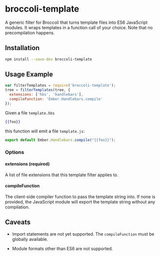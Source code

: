 # broccoli-template

A generic filter for Broccoli that turns template files into ES6
JavaScript modules. It wraps templates in a function call of your choice. Note
that no precompilation happens.

## Installation

```bash
npm install --save-dev broccoli-template
```

## Usage Example

```js
var filterTemplates = require('broccoli-template');
tree = filterTemplates(tree, {
  extensions: ['hbs', 'handlebars'],
  compileFunction: 'Ember.Handlebars.compile'
});
```

Given a file `template.hbs`

```handlebars
{{foo}}
```

this function will emit a file `template.js`:

```js
export default Ember.Handlebars.compile("{{foo}}");
```

### Options

#### extensions (required)

A list of file extensions that this template filter applies to.

#### compileFunction

The client-side compiler function to pass the template string into. If none is
provided, the JavaScript module will export the template string without any
compilation.

## Caveats

* Import statements are not yet supported. The `compileFunction` must be
  globally available.

* Module formats other than ES6 are not supported.
